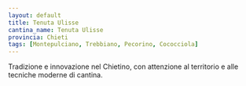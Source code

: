 ```yaml
---
layout: default
title: Tenuta Ulisse
cantina_name: Tenuta Ulisse
provincia: Chieti
tags: [Montepulciano, Trebbiano, Pecorino, Cococciola]
---
```


Tradizione e innovazione nel Chietino, con attenzione al territorio e alle tecniche moderne di cantina.
